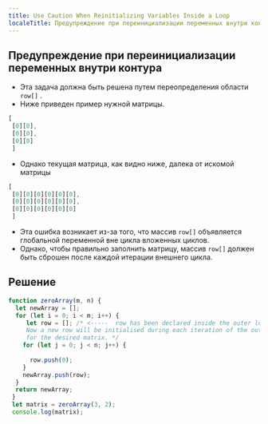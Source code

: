 ```yaml
---
title: Use Caution When Reinitializing Variables Inside a Loop
localeTitle: Предупреждение при переинициализации переменных внутри контура
---
```

## Предупреждение при переинициализации переменных внутри контура

*   Эта задача должна быть решена путем переопределения области `row[]` .
*   Ниже приведен пример нужной матрицы.

```javascript
[ 
 [0][0], 
 [0][0], 
 [0][0] 
 ] 
```

*   Однако текущая матрица, как видно ниже, далека от искомой матрицы

```javascript
[ 
 [0][0][0][0][0][0], 
 [0][0][0][0][0][0], 
 [0][0][0][0][0][0] 
 ] 
```

*   Эта ошибка возникает из-за того, что массив `row[]` объявляется глобальной переменной вне цикла вложенных циклов.
*   Однако, чтобы правильно заполнить матрицу, массив `row[]` должен быть сброшен после каждой итерации внешнего цикла.

## Решение

```javascript
function zeroArray(m, n) { 
  let newArray = []; 
  for (let i = 0; i < m; i++) { 
     let row = []; /* <-----  row has been declared inside the outer loop. 
     Now a new row will be initialised during each iteration of the outer loop allowing 
     for the desired matrix. */ 
    for (let j = 0; j < n; j++) { 
 
      row.push(0); 
    } 
    newArray.push(row); 
  } 
  return newArray; 
 } 
 let matrix = zeroArray(3, 2); 
 console.log(matrix); 

```